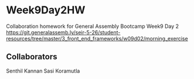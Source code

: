 # Week9Day2HW

Collaboration homework for General Assembly Bootcamp Week9 Day 2
https://git.generalassemb.ly/seir-5-26/student-resources/tree/master/3_front_end_frameworks/w09d02/morning_exercise


## Collaborators
Senthil Kannan
Sasi Koramutla